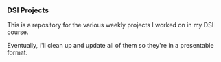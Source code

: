 ### DSI Projects

This is a repository for the various weekly projects I worked on in my DSI course.

Eventually, I'll clean up and update all of them so they're in a presentable format.